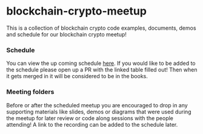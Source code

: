 # blockchain-crypto-meetup
This is a collection of blockchain crypto code examples, documents, demos and schedule for our blockchain crypto meetup!

### Schedule
You can view the up coming schedule [here](./meetup-schedule.md). If you would like to be added to the schedule please open up a PR with the linked table filled out! Then when it gets merged in it will be considered to be in the books.

### Meeting folders
Before or after the scheduled meetup you are encouraged to drop in any supporting materials like slides, demos or diagrams that were used during the meetup for later review or code along sessions with the people attending! A link to the recording can be added to the schedule later.

